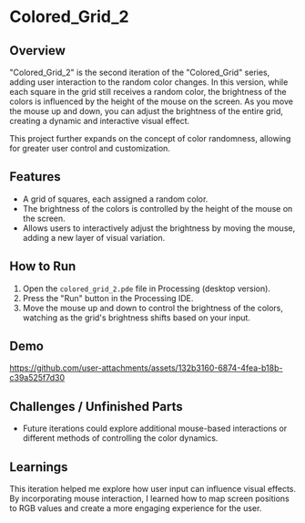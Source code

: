 # Colored_Grid_2

## Overview
"Colored_Grid_2" is the second iteration of the "Colored_Grid" series, adding user interaction to the random color changes. In this version, while each square in the grid still receives a random color, the brightness of the colors is influenced by the height of the mouse on the screen. As you move the mouse up and down, you can adjust the brightness of the entire grid, creating a dynamic and interactive visual effect.

This project further expands on the concept of color randomness, allowing for greater user control and customization.

## Features
- A grid of squares, each assigned a random color.
- The brightness of the colors is controlled by the height of the mouse on the screen.
- Allows users to interactively adjust the brightness by moving the mouse, adding a new layer of visual variation.

## How to Run
1. Open the `colored_grid_2.pde` file in Processing (desktop version).
2. Press the "Run" button in the Processing IDE.
3. Move the mouse up and down to control the brightness of the colors, watching as the grid's brightness shifts based on your input.

## Demo
https://github.com/user-attachments/assets/132b3160-6874-4fea-b18b-c39a525f7d30



## Challenges / Unfinished Parts
- Future iterations could explore additional mouse-based interactions or different methods of controlling the color dynamics.

## Learnings
This iteration helped me explore how user input can influence visual effects. By incorporating mouse interaction, I learned how to map screen positions to RGB values and create a more engaging experience for the user.

